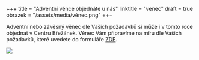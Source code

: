 +++
title = "Adventní věnce objednáte u nás"
linktitle = "venec"
draft = true
obrazek = "/assets/media/věnec.png"
+++

Adventní nebo závěsný věnec dle Vašich požadavků si může i v tomto roce objednat v Centru Břežánek. Věnec Vám připravíme na míru dle Vašich požadavků, které uvedete do formuláře [ZDE](https://docs.google.com/forms/d/e/1FAIpQLScyn-1xMLvg9aqCccJ_FH5JSu76qHvJVVga2nhQhJg5BvGIlg/viewform).

![](/assets/media/2019-11-27_Adventní_věnec_na_míru_CB.jpg)
